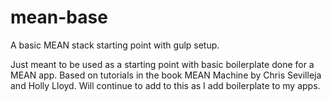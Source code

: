# mean-base
A basic MEAN stack starting point with gulp setup.

Just meant to be used as a starting point with basic boilerplate done for a MEAN app. Based on tutorials in the book MEAN Machine by Chris Sevilleja and Holly Lloyd. Will continue to add to this as I add boilerplate to my apps.
